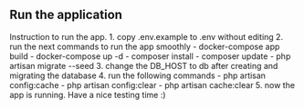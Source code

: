 ## Run the application 
Instruction to run the app.
    1. copy .env.example to .env without editing 
    2. run the next commands to run the app smoothly 
        - docker-compose app build 
        - docker-compose up -d 
        - composer install 
        - composer update 
        - php artisan migrate --seed 
    3. change the DB_HOST to db after creating and migrating the database
    4. run the following commands
        - php artisan config:cache
        - php artisan config:clear
        - php artisan cache:clear
    5. now the app is running. Have a nice testing time :)
